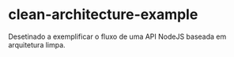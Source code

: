 # clean-architecture-example
Desetinado a exemplificar o fluxo de uma API NodeJS baseada em arquitetura limpa.
